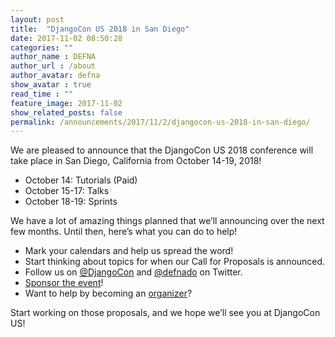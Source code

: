 ```yaml
---
layout: post
title:  "DjangoCon US 2018 in San Diego"
date: 2017-11-02 08:50:28
categories: ""
author_name : DEFNA
author_url : /about
author_avatar: defna
show_avatar : true
read_time : ""
feature_image: 2017-11-02
show_related_posts: false
permalink: /announcements/2017/11/2/djangocon-us-2018-in-san-diego/
---
```


We are pleased to announce that the DjangoCon US 2018 conference will take place in San Diego, California from October 14-19, 2018!

* October 14: Tutorials (Paid)
* October 15-17: Talks
* October 18-19: Sprints

We have a lot of amazing things planned that we’ll announcing over the next few months. Until then, here’s what you can do to help!

* Mark your calendars and help us spread the word!
* Start thinking about topics for when our Call for Proposals is announced.
* Follow us on [@DjangoCon](https://twitter.com/djangocon) and [@defnado](https://twitter.com/defnado) on Twitter.
* [Sponsor the event](mailto:sponsors@djangocon.us)!
* Want to help by becoming an [organizer](mailto:hello@djangocon.us)?

Start working on those proposals, and we hope we’ll see you at DjangoCon US!
